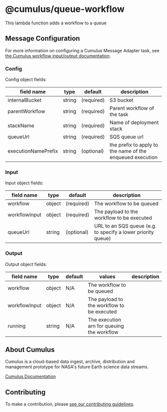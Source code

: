 # @cumulus/queue-workflow

This lambda function adds a workflow to a queue

## Message Configuration

For more information on configuring a Cumulus Message Adapter task, see [the Cumulus workflow input/output documentation](https://nasa.github.io/cumulus/docs/workflows/input_output).

### Config

Config object fields:

| field name | type | default | description
| ---------- | ---- | ------- | -----------
| internalBucket | string | (required) | S3 bucket
| parentWorkflow | string | (required) | Parent workflow of the task
| stackName | string | (required) | Name of deployment stack
| queueUrl | string | (required) | SQS queue url
| executionNamePrefix | string | (optional) | the prefix to apply to the name of the enqueued execution

### Input

Input object fields:

| field name | type | default | description
| ---------- | ---- | ------- | -----------
| workflow | object | (required) | The workflow to be queued
| workflowInput | object | (required) | The payload to the workflow to be executed
| queueUrl | string | (optional) |  URL to an SQS queue (e.g. to specify a lower priority queue)

### Output

Output object fields:

| field name | type | default | values | description
| ---------- | ---- | ------- | ------ | -----------
| workflow | object | N/A | The workflow to be queued
| workflowInput | object | N/A | The payload to the workflow to be executed
| running | string | N/A | The execution arn for queuing the workflow

## About Cumulus

Cumulus is a cloud-based data ingest, archive, distribution and management prototype for NASA's future Earth science data streams.

[Cumulus Documentation](https://nasa.github.io/cumulus)

## Contributing

To make a contribution, please [see our contributing guidelines](https://github.com/nasa/cumulus/blob/master/CONTRIBUTING.md).
